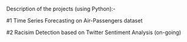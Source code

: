 Description of the projects (using Python):- 

#1 Time Series Forecasting on Air-Passengers dataset  

#2 Racisim Detection based on Twitter Sentiment Analysis (on-going) 


